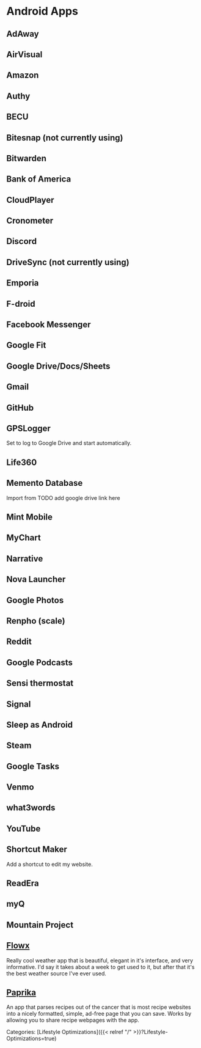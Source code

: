 # Android Apps

## AdAway

## AirVisual

## Amazon

## Authy

## BECU

## Bitesnap (not currently using)

## Bitwarden

## Bank of America

## CloudPlayer

## Cronometer

## Discord

## DriveSync (not currently using)

## Emporia

## F-droid

## Facebook Messenger

## Google Fit

## Google Drive/Docs/Sheets

## Gmail

## GitHub

## GPSLogger

Set to log to Google Drive and start automatically.

## Life360

## Memento Database

Import from TODO add google drive link here

## Mint Mobile

## MyChart

## Narrative

## Nova Launcher

## Google Photos

## Renpho (scale)

## Reddit

## Google Podcasts

## Sensi thermostat

## Signal

## Sleep as Android

## Steam

## Google Tasks

## Venmo

## what3words

## YouTube

## Shortcut Maker

Add a shortcut to edit my website.

## ReadEra

## myQ

## Mountain Project



## [Flowx](https://www.flowx.io/)

Really cool weather app that is beautiful, elegant in it's interface, and very
informative. I'd say it takes about a week to get used to it, but after that
it's the best weather source I've ever used.

## [Paprika](https://www.paprikaapp.com/)

An app that parses recipes out of the cancer that is most recipe websites into
a nicely formatted, simple, ad-free page that you can save. Works by allowing
you to share recipe webpages with the app.

Categories: [Lifestyle Optimizations]({{< relref "/" >}}?Lifestyle-Optimizations=true)
